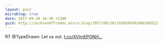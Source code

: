 ```yaml
---
layout: post
microblog: true
date: 2017-09-20 16:30 +1300
guid: http://JacksonOfTrades.micro.blog/2017/09/20/t910345492466368512.html
---
```

RT @TypeDrawn: Let us out. [t.co/4VImEPONH...](https://t.co/4VImEPONHC)

